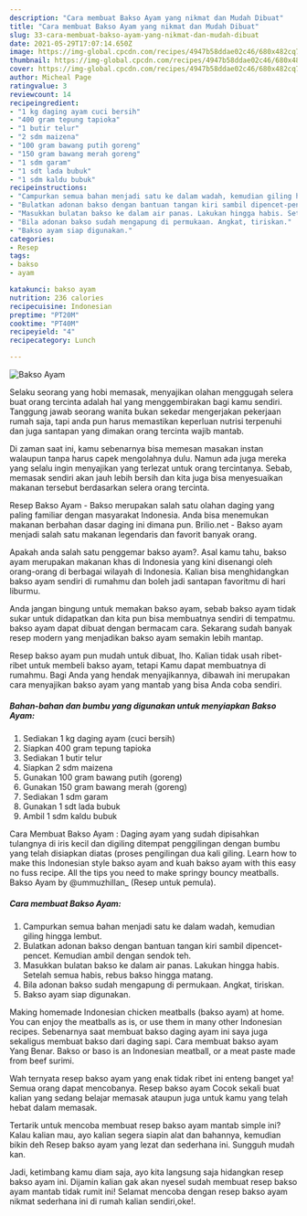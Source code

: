 ```yaml
---
description: "Cara membuat Bakso Ayam yang nikmat dan Mudah Dibuat"
title: "Cara membuat Bakso Ayam yang nikmat dan Mudah Dibuat"
slug: 33-cara-membuat-bakso-ayam-yang-nikmat-dan-mudah-dibuat
date: 2021-05-29T17:07:14.650Z
image: https://img-global.cpcdn.com/recipes/4947b58ddae02c46/680x482cq70/bakso-ayam-foto-resep-utama.jpg
thumbnail: https://img-global.cpcdn.com/recipes/4947b58ddae02c46/680x482cq70/bakso-ayam-foto-resep-utama.jpg
cover: https://img-global.cpcdn.com/recipes/4947b58ddae02c46/680x482cq70/bakso-ayam-foto-resep-utama.jpg
author: Micheal Page
ratingvalue: 3
reviewcount: 14
recipeingredient:
- "1 kg daging ayam cuci bersih"
- "400 gram tepung tapioka"
- "1 butir telur"
- "2 sdm maizena"
- "100 gram bawang putih goreng"
- "150 gram bawang merah goreng"
- "1 sdm garam"
- "1 sdt lada bubuk"
- "1 sdm kaldu bubuk"
recipeinstructions:
- "Campurkan semua bahan menjadi satu ke dalam wadah, kemudian giling hingga lembut."
- "Bulatkan adonan bakso dengan bantuan tangan kiri sambil dipencet-pencet. Kemudian ambil dengan sendok teh."
- "Masukkan bulatan bakso ke dalam air panas. Lakukan hingga habis. Setelah semua habis, rebus bakso hingga matang."
- "Bila adonan bakso sudah mengapung di permukaan. Angkat, tiriskan."
- "Bakso ayam siap digunakan."
categories:
- Resep
tags:
- bakso
- ayam

katakunci: bakso ayam 
nutrition: 236 calories
recipecuisine: Indonesian
preptime: "PT20M"
cooktime: "PT40M"
recipeyield: "4"
recipecategory: Lunch

---
```



![Bakso Ayam](https://img-global.cpcdn.com/recipes/4947b58ddae02c46/680x482cq70/bakso-ayam-foto-resep-utama.jpg)

Selaku seorang yang hobi memasak, menyajikan olahan menggugah selera buat orang tercinta adalah hal yang menggembirakan bagi kamu sendiri. Tanggung jawab seorang  wanita bukan sekedar mengerjakan pekerjaan rumah saja, tapi anda pun harus memastikan keperluan nutrisi terpenuhi dan juga santapan yang dimakan orang tercinta wajib mantab.

Di zaman  saat ini, kamu sebenarnya bisa memesan masakan instan walaupun tanpa harus capek mengolahnya dulu. Namun ada juga mereka yang selalu ingin menyajikan yang terlezat untuk orang tercintanya. Sebab, memasak sendiri akan jauh lebih bersih dan kita juga bisa menyesuaikan makanan tersebut berdasarkan selera orang tercinta. 

Resep Bakso Ayam - Bakso merupakan salah satu olahan daging yang paling familiar dengan masyarakat Indonesia. Anda bisa menemukan makanan berbahan dasar daging ini dimana pun. Brilio.net - Bakso ayam menjadi salah satu makanan legendaris dan favorit banyak orang.

Apakah anda salah satu penggemar bakso ayam?. Asal kamu tahu, bakso ayam merupakan makanan khas di Indonesia yang kini disenangi oleh orang-orang di berbagai wilayah di Indonesia. Kalian bisa menghidangkan bakso ayam sendiri di rumahmu dan boleh jadi santapan favoritmu di hari liburmu.

Anda jangan bingung untuk memakan bakso ayam, sebab bakso ayam tidak sukar untuk didapatkan dan kita pun bisa membuatnya sendiri di tempatmu. bakso ayam dapat dibuat dengan bermacam cara. Sekarang sudah banyak resep modern yang menjadikan bakso ayam semakin lebih mantap.

Resep bakso ayam pun mudah untuk dibuat, lho. Kalian tidak usah ribet-ribet untuk membeli bakso ayam, tetapi Kamu dapat membuatnya di rumahmu. Bagi Anda yang hendak menyajikannya, dibawah ini merupakan cara menyajikan bakso ayam yang mantab yang bisa Anda coba sendiri.

<!--inarticleads1-->

##### Bahan-bahan dan bumbu yang digunakan untuk menyiapkan Bakso Ayam:

1. Sediakan 1 kg daging ayam (cuci bersih)
1. Siapkan 400 gram tepung tapioka
1. Sediakan 1 butir telur
1. Siapkan 2 sdm maizena
1. Gunakan 100 gram bawang putih (goreng)
1. Gunakan 150 gram bawang merah (goreng)
1. Sediakan 1 sdm garam
1. Gunakan 1 sdt lada bubuk
1. Ambil 1 sdm kaldu bubuk


Cara Membuat Bakso Ayam : Daging ayam yang sudah dipisahkan tulangnya di iris kecil dan digiling ditempat penggilingan dengan bumbu yang telah disiapkan diatas (proses pengilingan dua kali giling. Learn how to make this Indonesian style bakso ayam and kuah bakso ayam with this easy no fuss recipe. All the tips you need to make springy bouncy meatballs. Bakso Ayam by @ummuzhillan_ (Resep untuk pemula). 

<!--inarticleads2-->

##### Cara membuat Bakso Ayam:

1. Campurkan semua bahan menjadi satu ke dalam wadah, kemudian giling hingga lembut.
1. Bulatkan adonan bakso dengan bantuan tangan kiri sambil dipencet-pencet. Kemudian ambil dengan sendok teh.
1. Masukkan bulatan bakso ke dalam air panas. Lakukan hingga habis. Setelah semua habis, rebus bakso hingga matang.
1. Bila adonan bakso sudah mengapung di permukaan. Angkat, tiriskan.
1. Bakso ayam siap digunakan.


Making homemade Indonesian chicken meatballs (bakso ayam) at home. You can enjoy the meatballs as is, or use them in many other Indonesian recipes. Sebenarnya saat membuat bakso daging ayam ini saya juga sekaligus membuat bakso dari daging sapi. Cara membuat bakso ayam Yang Benar. Bakso or baso is an Indonesian meatball, or a meat paste made from beef surimi. 

Wah ternyata resep bakso ayam yang enak tidak ribet ini enteng banget ya! Semua orang dapat mencobanya. Resep bakso ayam Cocok sekali buat kalian yang sedang belajar memasak ataupun juga untuk kamu yang telah hebat dalam memasak.

Tertarik untuk mencoba membuat resep bakso ayam mantab simple ini? Kalau kalian mau, ayo kalian segera siapin alat dan bahannya, kemudian bikin deh Resep bakso ayam yang lezat dan sederhana ini. Sungguh mudah kan. 

Jadi, ketimbang kamu diam saja, ayo kita langsung saja hidangkan resep bakso ayam ini. Dijamin kalian gak akan nyesel sudah membuat resep bakso ayam mantab tidak rumit ini! Selamat mencoba dengan resep bakso ayam nikmat sederhana ini di rumah kalian sendiri,oke!.

